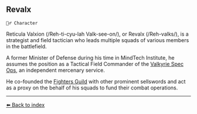 ## Revalx

`🧙‍♂️ Character`

Reticula Valxion (/Reh-ti-cyu-lah Valk-see-on/), or Revalx (/Reh-valks/), is a strategist and field tactician who leads multiple squads of various members in the battlefield. 

A former Minister of Defense during his time in MindTech Institute, he assumes the position as a Tactical Field Commander of the [Valkyrie Spec Ops](../refs/valkyrie_specops.md), an independent mercenary service.

He co-founded the [Fighters Guild](../refs/fighters_guild.md) with other prominent sellswords and act as a proxy on the behalf of his squads to fund their combat operations.



----------
[⬅️ Back to index](../refs/index.md#9ff1_s)